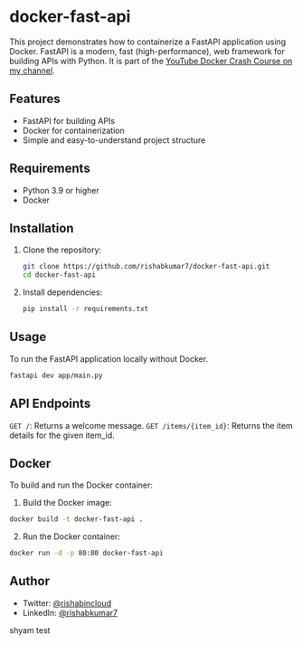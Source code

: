 # docker-fast-api

This project demonstrates how to containerize a FastAPI application using Docker. FastAPI is a modern, fast (high-performance), web framework for building APIs with Python. It is part of the [YouTube Docker Crash Course on my channel](https://youtu.be/s7fnNNV-CM4).

## Features

- FastAPI for building APIs
- Docker for containerization
- Simple and easy-to-understand project structure

## Requirements

- Python 3.9 or higher
- Docker

## Installation

1. Clone the repository:
    ```sh
    git clone https://github.com/rishabkumar7/docker-fast-api.git
    cd docker-fast-api
    ```

2. Install dependencies:
    ```sh
    pip install -r requirements.txt
    ```

## Usage

To run the FastAPI application locally without Docker.
```sh
fastapi dev app/main.py
```

## API Endpoints

`GET /`: Returns a welcome message.
`GET /items/{item_id}`: Returns the item details for the given item_id.


## Docker

To build and run the Docker container:

1. Build the Docker image:
``` sh
docker build -t docker-fast-api .
```

2. Run the Docker container:
``` sh
docker run -d -p 80:80 docker-fast-api
```

## Author

- Twitter: [@rishabincloud](https://x.com/rishabincloud)
- LinkedIn: [@rishabkumar7](https://linkedin.com/in/rishabkumar7)

shyam test
